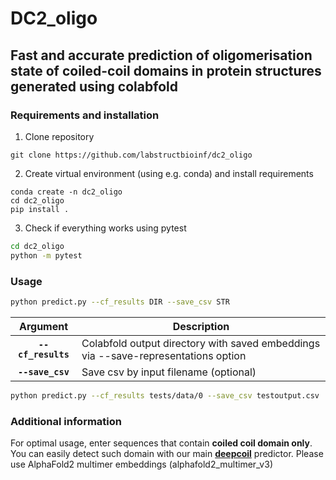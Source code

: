 # DC2_oligo
## **Fast and accurate prediction of oligomerisation state of coiled-coil domains in protein structures generated using colabfold**


### **Requirements and installation** ###

1. Clone repository
```
git clone https://github.com/labstructbioinf/dc2_oligo
```

2. Create virtual environment (using e.g. conda) and install requirements

```
conda create -n dc2_oligo
cd dc2_oligo
pip install .
```

3. Check if everything works using pytest

```bash
cd dc2_oligo
python -m pytest
```

### **Usage** ###

```bash
python predict.py --cf_results DIR --save_csv STR

 ```
 | Argument        | Description |
|:-------------:|-------------|
| **`--cf_results`** | Colabfold output directory with saved embeddings via --save-representations option |
| **`--save_csv`** | Save csv by input filename (optional)|

```bash
python predict.py --cf_results tests/data/0 --save_csv testoutput.csv
```

### **Additional information** ##

For optimal usage, enter sequences that contain __coiled coil domain only__. You can easily detect such domain with our main  [__deepcoil__](https://github.com/labstructbioinf/DeepCoil)  predictor.
Please use  AlphaFold2 multimer embeddings (alphafold2_multimer_v3)




